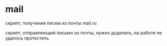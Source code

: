 # mail
скрипт, получения писем из почты mail.ru</p>
скрипт, отправляющий письмо из почты, нужно доделать, на работе не удалось протестить
